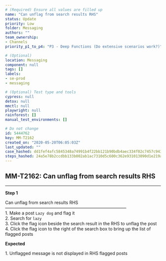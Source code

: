 ```yaml
---
# (Required) Ensure all values are filled up
name: "Can unflag from search results RHS"
status: Update
priority: Low
folder: Messaging
authors: ""
team_ownership: 
- Channels
priority_p1_to_p4: "P3 - Deep Functions (Do extensive scenarios work?)"

# (Optional)
location: Messaging
component: null
tags: []
labels: 
- se-prod
- messaging

# (Optional) Test type and tools
cypress: null
detox: null
mmctl: null
playwright: null
rainforest: []
manual_test_environments: []

# Do not change
id: 5444762
key: MM-T2162
created_on: "2020-05-20T06:05:03Z"
last_updated: ""
case_hashed: dd1fef4afc5845348a74991b4f22bb121b90bdb4aec334f02c7457c943391a8e1ab828387bc00c86e4fb663956db09bc
steps_hashed: 24a5e78b2ccdbb133b002ab1ac7310d5c600c362e931013090d1e219a70ca51529bef6667de35509addab0a4a32d556d
---
```


<!-- (Auto-generated) Based on frontmatter's "key" and "name" -->

## MM-T2162: Can unflag from search results RHS

---

**Step 1**

Can unflag from search results RHS\
————————————————————————————\
1\. Make a post `Lazy dog` and flag it\
2\. Search for `lazy`\
3\. Click the flag icon beside the search result in the RHS to unflag the post\
4\. Click the flag icon to the right of the search box to bring up the list of flagged posts

**Expected**

1\. Unflagged message is not displayed in RHS flagged posts
